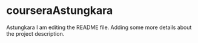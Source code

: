 # courseraAstungkara
Astungkara
I am editing the README file. Adding some more details about the project description.
